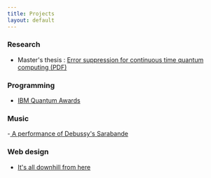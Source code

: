 ```yaml
---
title: Projects
layout: default
---
```


### Research
- Master's thesis : [Error suppression for continuous time quantum computing (PDF)](/assets/err_supp_cont_time_qc.pdf) 

### Programming
- <a href="https://research.ibm.com/blog/2022-quantum-open-science-prize">IBM Quantum Awards<a>


### Music
-<a href="https://www.youtube.com/watch?v=qBsREfEhjrM"> A performance of Debussy's Sarabande<a>

### Web design
- <a href="https://tom-88.github.io/tom-oleary/">It's all downhill from here<a>

<!--
![Under construction!](images/condude.gif)
-->


